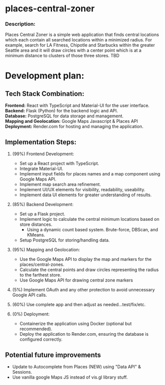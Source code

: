 # places-central-zoner

### Description:

Places Central Zoner is a simple web application that finds central locations which each contain all searched locations within a minimized radius. For example, search for LA Fitness, Chipotle and Starbucks within the greater Seattle area and it will draw circles with a center point which is at a minimum distance to clusters of those three stores. TBD

# Development plan:

## Tech Stack Combination:

**Frontend:** React with TypeScript and Material-UI for the user interface.  
**Backend:** Flask (Python) for the backend logic and API.  
**Database:** PostgreSQL for data storage and management.  
**Mapping and Geolocation:** Google Maps Javascript & Places API
**Deployment:** Render.com for hosting and managing the application.

## Implementation Steps:

1. (99%) Frontend Development:

   - Set up a React project with TypeScript.
   - Integrate Material-UI.
   - Implement input fields for places names and a map component using Google Maps API.
   - Implement map search area refinement.
   - Implement UI/UX elements for visibility, readability, useability.
   - Implement data UI elements for greater understanding of results.

2. (85%) Backend Development:

   - Set up a Flask project.
   - Implement logic to calculate the central minimum locations based on store distances.
     - Using a dynamic count based system. Brute-force, DBScan, and KMeans.
   - Setup PostgreSQL for storing/handling data.

3. (95%) Mapping and Geolocation:

   - Use the Google Maps API to display the map and markers for the places/central-zones.
   - Calculate the central points and draw circles representing the radius to the farthest store.
   - Use Google Maps API for drawing central zone markers

4. (5%) Implement OAuth and any other protection to avoid unnecessary Google API calls.

5. (60%) Use complete app and then adjust as needed...test/fix/etc.

6. (0%) Deployment:
   - Containerize the application using Docker (optional but recommended).
   - Deploy the application to Render.com, ensuring the database is configured correctly.

## Potential future improvements

- Update to Autocomplete from Places (NEW) using "Data API" & Sessions.
- Use vanilla google Maps JS instead of vis.gl library stuff.
